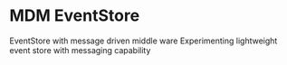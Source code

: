 # MDM EventStore
EventStore with message driven middle ware
Experimenting lightweight event store with messaging capability 

